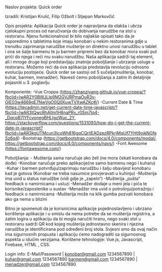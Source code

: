 Naslov projekta: Quick order

Izradili: Kristijan Krulić, Filip Ožbolt i Stjepan Markovčić

Opis projekta:
Aplikacija Quick order je napravljena da olakša i ubrza cjelokupni proces od naručivanja do dobivanja narudžbe na stol u restoranu. Njenu funkcionalnost bi bilo najlakše opisati tako da je usporedimo s tabletima koje imaju konobari u nekim restoranima gdje u trenutku zaprimanja narudžbe mušterije on direktno unosi narudžbu u tablet i ona se šalje barmenu te ju barmen pripremi bez da konobar mora svaki put prići do njega i reći mu svaku narudžbu. Naša aplikacija sadrži taj element, ali i mnoge druge koji predstavljaju znatnije poboljšanje i ubrzanje usluge u restoranu. Možemo reći da ova aplikacija predstavlja revoluciju odnosno evoluciju postojeće. Quick order se sastoji od 5 sučelja(mušterija, konobar, kuhar, barmen, menadžer). Navesti ćemo poboljšanja a zatim ih detaljnije pojasniti u 3. poglavlju

Komponente: 
-Vue Croppa (https://zhanziyang.github.io/vue-croppa/?fbclid=IwAR2Y0BWJLIp9M2GVJRPmaOuR3v-GlE03w4669qE7NwVgO0Q0XuwTVXwAZKc#/)
-Current Date & Time (https://tecadmin.net/get-current-date-time-javascript/?fbclid=IwAR3tQwcRhAIlm1H6naPRv_r0Sm7lq4-_DqcpB7lYFcvonegBHLlgzWuc_2Y, https://stackoverflow.com/questions/1531093/how-do-i-get-the-current-date-in-javascript?fbclid=IwAR3kgUTMcun3IcoWh816gqCQrliEADzezRPkrjMqUf7YHt9ojkNGfeSz6q4)
-Bootstrap (https://getbootstrap.com/docs/4.0/components/modal/, https://getbootstrap.com/docs/4.0/components/navs/)
-Font Awesome (https://fontawesome.com/)

Poboljšanja: - Mušterija sama naručuje ako želi (ne mora čekati konobara da dođe)
		-Konobar naručuje preko aplikacije(ne samo barmenu nego i kuharu)
		-Kuhar i barmen potvrđuju/zaprimaju narudžbu i šalju obavijest konobaru kad je gotova (Konobar ne treba nasumice provjeravati u kuhinju)
		-Mušterija ima uvid u status narudžbe (vidi gdje je „zapelo“)
		-Mušterija „pušta“ feedback o namirnicama i usluzi
		-Menadžer dodaje u meni jela i pića te korisnike/zaposlenike u sustav
		-Menadžer ima uvid o potrošnju/potražnju i feedback o namirnicama
		-Mušterija može na klik gumba pozvati konobara ako ga nema u blizini



Bitno je spomenuti da je korisnicima aplikacije pojednostavljeno i ubrzano korištenje aplikacije i u smislu da nema potrebe da se mušterija registrira, a zatim logira u aplikaciju da bi mogla naručiti hranu, nego svaki stol u restoranu sadrži QR kod kojeg mušterija jednostavno skenira i njezina narudžba je identificirana pod određeni broj stola. Svjesni smo da ovaj način ima sigurnosnih propusta i aplikaciju ćemo nadograditi sa sigurnosnog aspekta u idućim verzijama. Korištene tehnologije: Vue.js, Javascript, Firebase, HTML , CSS.

Login info: 
E-Mail/Password | konobar@gmail.com 1234567890 | kuhar@gmail.com 1234567890 barmen@gmail.com 1234567890 | menadzer@gmail.com 1234567890
